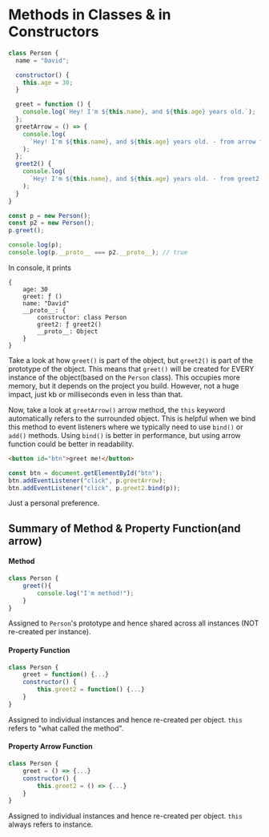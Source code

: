 # Methods in Classes & in Constructors

```javascript
class Person {
  name = "David";

  constructor() {
    this.age = 30;
  }

  greet = function () {
    console.log(`Hey! I'm ${this.name}, and ${this.age} years old.`);
  };
  greetArrow = () => {
    console.log(
      `Hey! I'm ${this.name}, and ${this.age} years old. - from arrow function`
    );
  };
  greet2() {
    console.log(
      `Hey! I'm ${this.name}, and ${this.age} years old. - from greet2 function`
    );
  }
}

const p = new Person();
const p2 = new Person();
p.greet();

console.log(p);
console.log(p.__proto__ === p2.__proto__); // true
```

In console, it prints
```
{    
    age: 30
    greet: ƒ ()
    name: "David"
    __proto__: {
        constructor: class Person
        greet2: ƒ greet2()
        __proto__: Object
    }
}
```

Take a look at how `greet()` is part of the object, but `greet2()` is part of the prototype of the object. This means that `greet()` will be created for EVERY instance of the object(based on the `Person` class). This occupies more memory, but it depends on the project you build. However, not a huge impact, just kb or milliseconds even in less than that.

Now, take a look at `greetArrow()` arrow method, the `this` keyword automatically refers to the surrounded object. This is helpful when we bind this method to event listeners where we typically need to use `bind()` or `add()` methods. Using `bind()` is better in performance, but using arrow function could be better in readability.

```html
<button id="btn">greet me!</button>
```

```javascript
const btn = document.getElementById("btn");
btn.addEventListener("click", p.greetArrow);
btn.addEventListener("click", p.greet2.bind(p));
```

Just a personal preference.

## Summary of Method & Property Function(and arrow)

#### Method
```javascript
class Person {
    greet(){
        console.log("I'm method!");
    }
}
```
Assigned to `Person`'s prototype and hence shared across all instances (NOT re-created per instance).

#### Property Function
```javascript
class Person {
    greet = function() {...}
    constructor() {
        this.greet2 = function() {...}
    }
}
```
Assigned to individual instances and hence re-created per object. `this` refers to "what called the method".

#### Property Arrow Function
```javascript
class Person {
    greet = () => {...}
    constructor() {
        this.greet2 = () => {...}
    }
}
```
Assigned to individual instances and hence re-created per object. `this` always refers to instance.